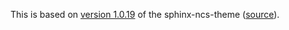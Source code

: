 This is based on
[version 1.0.19](https://pypi.org/project/sphinx-ncs-theme/1.0.19/) of the
sphinx-ncs-theme ([source](https://github.com/nrfconnect/doc-sphinx-ncs-theme)).
